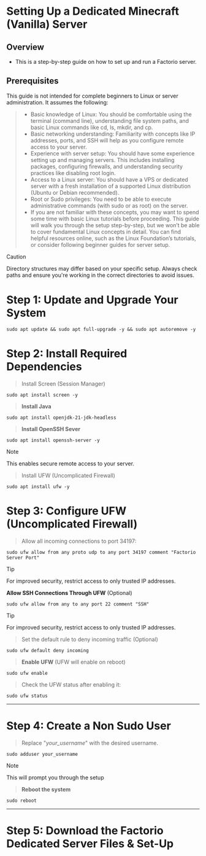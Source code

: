 # Setting Up a Dedicated Minecraft (Vanilla) Server

## **Overview**

- This is a step-by-step guide on how to set up and run a Factorio server.

## **Prerequisites**

This guide is not intended for complete beginners to Linux or server administration. It assumes the following:

> - Basic knowledge of Linux: You should be comfortable using the terminal (command line), understanding file system paths, and basic Linux commands like cd, ls, mkdir, and cp.
> - Basic networking understanding: Familiarity with concepts like IP addresses, ports, and SSH will help as you configure remote access to your server.
> - Experience with server setup: You should have some experience setting up and managing servers. This includes installing packages, configuring firewalls, and understanding security practices like disabling 
  root login.
> - Access to a Linux server: You should have a VPS or dedicated server with a fresh installation of a supported Linux distribution (Ubuntu or Debian recommended).
> - Root or Sudo privileges: You need to be able to execute administrative commands (with sudo or as root) on the server.
> - If you are not familiar with these concepts, you may want to spend some time with basic Linux tutorials before proceeding. This guide will walk you through the setup step-by-step, but we won’t be able to 
  cover fundamental Linux concepts in detail. You can find helpful resources online, such as the Linux Foundation’s tutorials, or consider following beginner guides for server setup.

> [!Caution]
> Directory structures may differ based on your specific setup. Always check paths and ensure you're working in the correct directories to avoid issues.

# Step 1: Update and Upgrade Your System

    sudo apt update && sudo apt full-upgrade -y && sudo apt autoremove -y

# Step 2: Install Required Dependencies 
    
> Install Screen (Session Manager)

    sudo apt install screen -y

> **Install Java**

    sudo apt install openjdk-21-jdk-headless

> **Install OpenSSH Sever**

    sudo apt install openssh-server -y
> [!NOTE]
> This enables secure remote access to your server.

> Install UFW (Uncomplicated Firewall)

    sudo apt install ufw -y

# Step 3: Configure UFW (Uncomplicated Firewall)

> Allow all incoming connections to port 34197:

    sudo ufw allow from any proto udp to any port 34197 comment "Factorio Server Port"

> [!TIP]
> For improved security, restrict access to only trusted IP addresses.

**Allow SSH Connections Through UFW** (Optional)

    sudo ufw allow from any to any port 22 comment "SSH"

> [!TIP]
> For improved security, restrict access to only trusted IP addresses.

> Set the default rule to deny incoming traffic (Optional)

    sudo ufw default deny incoming

> **Enable UFW** (UFW will enable on reboot)

    sudo ufw enable

> Check the UFW status after enabling it:

    sudo ufw status
    
--------------------------------------------------------------------------------
# Step 4: Create a Non Sudo User

> Replace "*your_username*" with the desired username.

    sudo adduser your_username

> [!NOTE]
> This will prompt you through the setup

> **Reboot the system**

    sudo reboot

-------------------------------------------------------------------------------
# Step 5: Download the Factorio Dedicated Server Files & Set-Up
